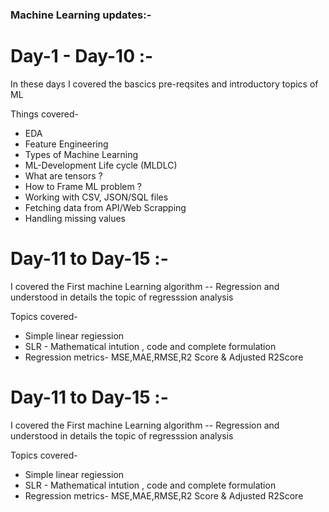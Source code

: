 ### Machine Learning updates:-

# Day-1 - Day-10 :- 
In these days I covered the bascics pre-reqsites and introductory topics of ML

Things covered-
   * EDA
   * Feature Engineering
   * Types of Machine Learning
   * ML-Development Life cycle (MLDLC)
   * What are tensors ?
   * How to Frame ML problem ?
   * Working with CSV, JSON/SQL files
   * Fetching data from API/Web Scrapping
   * Handling missing values

# Day-11 to Day-15 :-
I covered the First machine Learning algorithm -- Regression and understood in details the topic of regresssion analysis

Topics covered-
   * Simple linear regiession
   * SLR - Mathematical intution , code and complete formulation
   * Regression metrics- MSE,MAE,RMSE,R2 Score & Adjusted R2Score

# Day-11 to Day-15 :-
I covered the First machine Learning algorithm -- Regression and understood in details the topic of regresssion analysis

Topics covered-
   * Simple linear regiession
   * SLR - Mathematical intution , code and complete formulation
   * Regression metrics- MSE,MAE,RMSE,R2 Score & Adjusted R2Score

